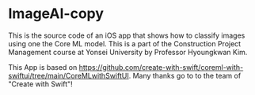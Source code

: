 # ImageAI-copy

This is the source code of an iOS app that shows how to classify images using one the Core ML model. This is a part of the Construction Project Management course at Yonsei University by Professor Hyoungkwan Kim.

This App is based on https://github.com/create-with-swift/coreml-with-swiftui/tree/main/CoreMLwithSwiftUI.
Many thanks go to to the team of "Create with Swift"!
